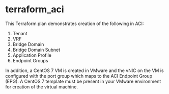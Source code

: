 # terraform_aci  

This Terraform plan demonstrates creation of the following in ACI:
1. Tenant
2. VRF
3. Bridge Domain
4. Bridge Domain Subnet
5. Application Profile
6. Endpoint Groups
  
In addition, a CentOS 7 VM is created in VMware and the vNIC on the VM is configured with the port group which maps to the ACI Endpoint Group (EPG).  A CentOS 7 template must be present in your VMware environment for creation of the virtual machine. 
